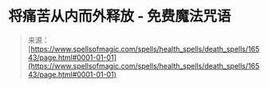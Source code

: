 <!--yml

category: 未分类

date: 2024-06-12 18:56:56

-->

# 将痛苦从内而外释放 - 免费魔法咒语

> 来源：[https://www.spellsofmagic.com/spells/health_spells/death_spells/16543/page.html#0001-01-01](https://www.spellsofmagic.com/spells/health_spells/death_spells/16543/page.html#0001-01-01)
